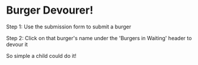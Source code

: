 # Burger Devourer!

Step 1: Use the submission form to submit a burger

Step 2: Click on that burger's name under the 'Burgers in Waiting' header to devour it


So simple a child could do it!
